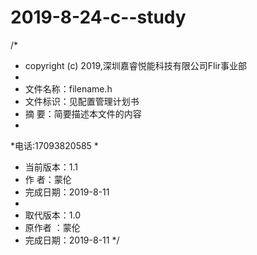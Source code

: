 # 2019-8-24-c--study
/*
* copyright (c) 2019,深圳嘉睿悦能科技有限公司Flir事业部
*
* 文件名称：filename.h
* 文件标识：见配置管理计划书
* 摘 要：简要描述本文件的内容
*
*电话:17093820585
*
* 当前版本：1.1
* 作 者：蒙伦
* 完成日期：2019-8-11
*
* 取代版本：1.0
* 原作者 ：蒙伦
* 完成日期：2019-8-11
*/
